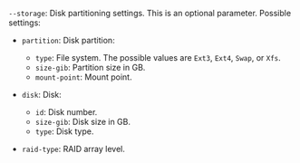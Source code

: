 `--storage`: Disk partitioning settings. This is an optional parameter. Possible settings:

* `partition`: Disk partition:
  
  * `type`: File system. The possible values are `Ext3`, `Ext4`, `Swap`, or `Xfs`.
  * `size-gib`: Partition size in GB.
  * `mount-point`: Mount point.

* `disk`: Disk:
  
  * `id`: Disk number.
  * `size-gib`: Disk size in GB.
  * `type`: Disk type.
* `raid-type`: RAID array level.